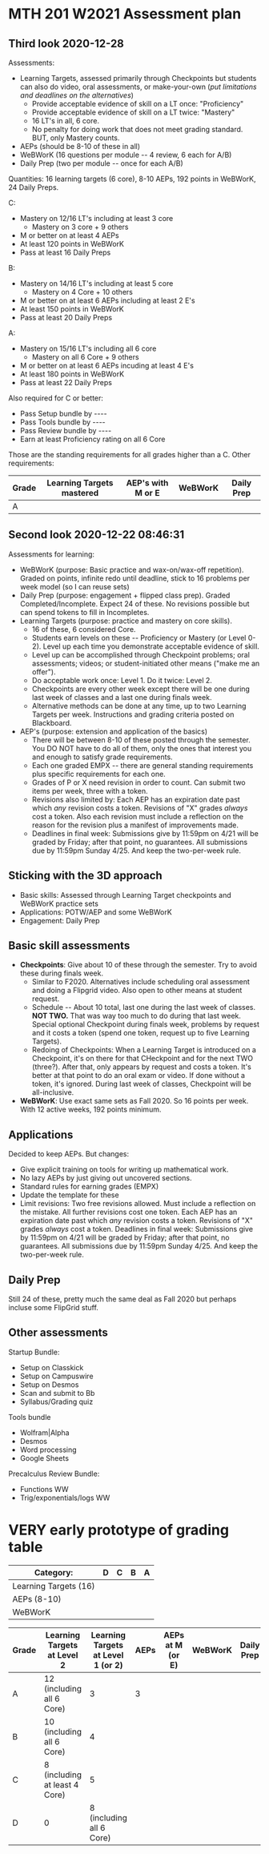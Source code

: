 # MTH 201 W2021 Assessment plan

## Third look 2020-12-28

Assessments: 

- Learning Targets, assessed primarily through Checkpoints but students can also do video, oral assessments, or make-your-own (*put limitations and deadlines on the alternatives*) 
	- Provide acceptable evidence of skill on a LT once: "Proficiency"
	- Provide acceptable evidence of skill on a LT twice: "Mastery"
	- 16 LT's in all, 6 core. 
	- No penalty for doing work that does not meet grading standard. BUT, only Mastery counts. 
- AEPs (should be 8-10 of these in all) 
- WeBWorK (16 questions per module -- 4 review, 6 each for A/B) 
- Daily Prep (two per module -- once for each A/B) 

Quantities: 16 learning targets (6 core), 8-10 AEPs, 192 points in WeBWorK, 24 Daily Preps. 

C: 

- Mastery on 12/16 LT's including at least 3 core
	- Mastery on 3 core + 9 others 
- M or better on at least 4 AEPs
- At least 120 points in WeBWorK
- Pass at least 16 Daily Preps 



B: 

- Mastery on 14/16 LT's including at least 5 core
	- Mastery on 4 Core + 10 others 
- M or better on at least 6 AEPs including at least 2 E's
- At least 150 points in WeBWorK
- Pass at least 20 Daily Preps 


A: 

- Mastery on 15/16 LT's including all 6 core 
	- Mastery on all 6 Core + 9 others 
- M or better on at least 6 AEPs incuding at least 4 E's
- At least 180 points in WeBWorK
- Pass at least 22 Daily Preps 

Also required for C or better: 

- Pass Setup bundle by ----
- Pass Tools bundle by ----
- Pass Review bundle by ----
- Earn at least Proficiency rating on all 6 Core

Those are the standing requirements for all grades higher than a C. Other requirements: 

| Grade | Learning Targets mastered | AEP's with M or E | WeBWorK | Daily Prep | 
| ----  | ------------------------  | ----------------  | ------- | ---------- | 
| A | 



## Second look 2020-12-22 08:46:31

Assessments for learning: 

- WeBWorK (purpose: Basic practice and wax-on/wax-off repetition). Graded on points, infinite redo until deadline, stick to 16 problems per week model (so I can reuse sets) 
- Daily Prep (purpose: engagement + flipped class prep). Graded Completed/Incomplete. Expect 24 of these. No revisions possible but can spend tokens to fill in Incompletes. 
- Learning Targets (purpose: practice and mastery on core skills). 
  - 16 of these, 6 considered Core. 
  - Students earn levels on these -- Proficiency or Mastery (or Level 0-2). Level up each time you demonstrate acceptable evidence of skill. 
  - Level up can be accomplished through Checkpoint problems; oral assessments; videos; or student-initiated other means ("make me an offer"). 
  - Do acceptable work once: Level 1. Do it twice: Level 2. 
  - Checkpoints are every other week except there will be one during last week of classes and a last one during finals week. 
  - Alternative methods can be done at any time, up to two Learning Targets per week. Instructions and grading criteria posted on Blackboard. 
- AEP's (purpose: extension and application of the basics)
  - There will be between 8-10 of these posted through the semester. You DO NOT have to do all of them, only the ones that interest you and enough to satisfy grade requirements. 
  - Each one graded EMPX -- there are general standing requirements plus specific requirements for each one. 
  - Grades of P or X need revision in order to count. Can submit two items per week, three with a token. 
  - Revisions also limited by: Each AEP has an expiration date past which *any* revision costs a token. Revisions of "X" grades *always* cost a token. Also each revision must include a reflection on the reason for the revision plus a manifest of improvements made. 
  - Deadlines in final week: Submissions give by 11:59pm on 4/21 will be graded by Friday; after that point, no guarantees. All submissions due by 11:59pm Sunday 4/25. And keep the two-per-week rule. 



## Sticking with the 3D approach

- Basic skills: Assessed through Learning Target checkpoints and WeBWorK practice sets 
- Applications: POTW/AEP and some WeBWorK 
- Engagement: Daily Prep 

## Basic skill assessments

+ **Checkpoints**: Give about 10 of these through the semester. Try to avoid these during finals week. 
  + Similar to F2020. Alternatives include scheduling oral assessment and doing a Flipgrid video. Also open to other means at student request. 
  + Schedule -- About 10 total, last one during the last week of classes. **NOT TWO.** That was way too much to do during that last week. Special optional Checkpoint during finals week, problems by request and it costs a token (spend one token, request up to five Learning Targets). 
  + Redoing of Checkpoints: When a Learning Target is introduced on a Checkpoint, it's on there for that CHeckpoint and for the next TWO (three?). After that, only appears by request and costs a token. It's better at that point to do an oral exam or video. If done without a token, it's ignored. During last week of classes, Checkpoint will be all-inclusive. 
+ **WeBWorK**: Use exact same sets as Fall 2020. So 16 points per week. With 12 active weeks, 192 points minimum. 


## Applications

Decided to keep AEPs. But changes: 

- Give explicit training on tools for writing up mathematical work. 
- No lazy AEPs by just giving out uncovered sections. 
- Standard rules for earning grades (EMPX) 
- Update the template for these 
- Limit revisions: Two free revisions allowed. Must include a reflection on the mistake. All further revisions cost one token. Each AEP has an expiration date past which *any* revision costs a token. Revisions of "X" grades *always* cost a token. Deadlines in final week: Submissions give by 11:59pm on 4/21 will be graded by Friday; after that point, no guarantees. All submissions due by 11:59pm Sunday 4/25. And keep the two-per-week rule. 


## Daily Prep 

Still 24 of these, pretty much the same deal as Fall 2020 but perhaps incluse some FlipGrid stuff. 

## Other assessments

Startup Bundle: 
- Setup on Classkick
- Setup on Campuswire
- Setup on Desmos 
- Scan and submit to Bb
- Syllabus/Grading quiz 

Tools bundle 
- Wolfram|Alpha
- Desmos
- Word processing
- Google Sheets 
  
Precalculus Review Bundle: 
- Functions WW
- Trig/exponentials/logs WW 


# VERY early prototype of grading table

| Category: |  D  | C  | B   | A  | 
|-----|-----|-----|-----|-----|
| Learning Targets  (16) | 
| AEPs (8-10) | 
| WeBWorK | 


| Grade |  Learning Targets at Level 2 | Learning Targets at Level 1 (or 2) | AEPs | AEPs at M (or E) |   WeBWorK |  Daily Prep  | 
|----|----|----|----|----|----|----| 
| A | 12 (including all 6 Core) |  3  | 3 
| B | 10 (including all 6 Core) |  4  |
| C | 8 (including at least 4 Core) | 5 | 
| D | 0 | 8 (including all 6 Core) |
<!--stackedit_data:
eyJoaXN0b3J5IjpbOTM0NzI0NjA5XX0=
-->